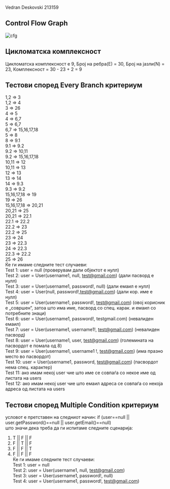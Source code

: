 Vedran Deskovski 213159

## Control Flow Graph
![cfg](https://github.com/Vedran-D/SI_2023_lab2_213159/assets/61386261/b52ef8bf-85c7-4303-aa34-cf5d88c77113)
## Цикломатска комплексност

Цикломатска комплексност е 9, 
Број на ребра(Е) = 30, 
Број на јазли(N) = 23, 
Комплексност = 30 - 23 + 2 = 9

## Тестови според Every Branch критериум<br>
1,2 => 3<br>
1,2 => 4<br>
3 => 26<br>
4 => 5<br>
4 => 6,7<br>
5 => 6,7<br>
6,7 => 15,16,17,18<br>
5 => 8<br>
8 => 9.1<br>
9.1 => 9.2<br>
9.2 => 10,11<br>
9.2 => 15,16,17,18<br>
10,11 => 12<br>
10,11 => 13<br>
12 => 13<br>
13 => 14<br>
14 => 9.3<br>
9.3 => 9.2<br>
15,16,17,18 => 19<br>
19 => 26<br>
15,16,17,18 => 20,21<br>
20,21 => 25<br>
20,21 => 22.1<br>
22.1 => 22.2<br>
22.2 => 23<br>
22.2 => 25<br>
23 => 24<br>
23 => 22.3<br>
24 => 22.3<br>
22.3 => 22.2<br>
25 => 26<br>
Ќе ги имаме следните тест случаеви:<br>
Test 1: user = null (проверувам дали објектот е нулл)<br>
Test 2: user = User(username1, null, test@gmail.com) (дали пасворд е нулл)<br>
Test 3: user = User(username1, password!, null) (дали емаил е нулл)<br>
Test 4: user = User(null, password!,test@gmail.com) (дали кор. име е нулл)<br>
Test 5: user = User(username1, password!, test@gmail.com) (овој корисник е „совршен“, затоа што има име, пасворд со спец. карак. и емаил со потребните знаци)<br>
Test 6: user = User(username1, password!, testgmail.com) (невалиден емаил)<br>
Test 7: user = User(username1, username1!, test@gmail.com) (невалиден пасворд)<br>
Test 8: user = User(username1, user, test@gmail.com) (големината на пасвордот е помала од 8)<br>
Test 9: user = User(username1, username1 !, test@gmail.com) (има празно место во пасвордот)<br>
Test 10: user = User(username1, password, test@gmail.com) (пасвордот нема спец. карактер)<br>
Test 11: ако имам некој user чие што име се совпаѓа со некое име од листата на users<br>
Test 12: ако имам некој user чие што емаил адреса се совпаѓа со некоја адреса од листата на users<br>

## Тестови според Multiple Condition критериум<br>
условот е претставен на следниот начин: if (user==null || user.getPassword()==null || user.getEmail()==null)<br>
што значи дека треба да ги испитаме следните сценарија:<br>
1. T || F || F<br>
2. F || T || F<br>
3. F || F || T<br>
4. F || F || F<br>
Ќе ги имаме следните тест случаеви:<br>
Test 1: user = null<br>
Test 2: user = User(username1, null, test@gmail.com)<br>
Test 3: user = User(username1, password!, null)<br>
Test 4: user = User(username1, password!, test@gmail.com)<br>
